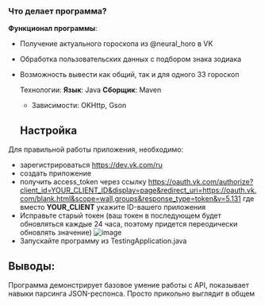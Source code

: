 ### Что делает программа?
**Функционал программы**:
- Получение актуального гороскопа из @neural_horo в VK
- Обработка пользовательских данных с подбором знака зодиака
- Возможность вывести как общий, так и для одного ЗЗ гороскоп

  Технологии:
  **Язык**: Java
  **Сборщик**: Maven
  - Зависимости: OKHttp, Gson

  ## Настройка
Для правильной работы приложения, необходимо: 
- зарегистрироваться https://dev.vk.com/ru
- создать приложение
- получить access_token через ссылку 
https://oauth.vk.com/authorize?client_id=YOUR_CLIENT_ID&display=page&redirect_uri=https://oauth.vk.com/blank.html&scope=wall,groups&response_type=token&v=5.131 где
вместо **YOUR_CLIENT** укажите ID-вашего приложения
- Исправьте старый токен (ваш токен в последующем будет обновляться каждые 24 часа, поэтому придется переодически обновлять значение)
![image](https://github.com/user-attachments/assets/d60f1b20-8a2b-4868-83c5-02df60d729fa)
- Запускайте программу из TestingApplication.java

## Выводы:
Программа демонстрирует базовое умение работы с API, показывает навыки парсинга JSON-респонса. Просто прикольно выглядит в общем
